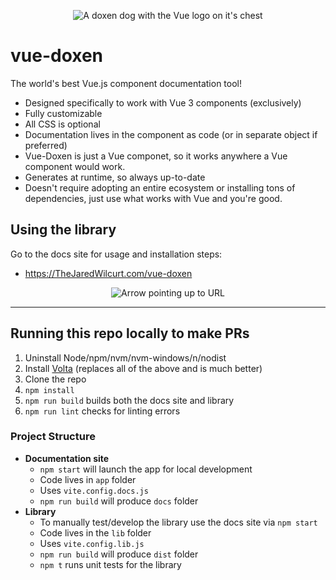 <p align="center"><img alt="A doxen dog with the Vue logo on it's chest" src="public/meta/mstile04lg.png"></p>


# vue-doxen

The world's best Vue.js component documentation tool!

* Designed specifically to work with Vue 3 components (exclusively)
* Fully customizable
* All CSS is optional
* Documentation lives in the component as code (or in separate object if preferred)
* Vue-Doxen is just a Vue componet, so it works anywhere a Vue component would work.
* Generates at runtime, so always up-to-date
* Doesn't require adopting an entire ecosystem or installing tons of dependencies, just use what works with Vue and you're good.


## Using the library

Go to the docs site for usage and installation steps:

* https://TheJaredWilcurt.com/vue-doxen

<p align="center"><img alt="Arrow pointing up to URL" src="https://github.com/TheJaredWilcurt/vue-doxen/assets/4629794/7d548cf5-efa9-4654-92f2-f8a81af5c7b0"></p>


* * *


## Running this repo locally to make PRs

1. Uninstall Node/npm/nvm/nvm-windows/n/nodist
1. Install [Volta](https://volta.sh) (replaces all of the above and is much better)
1. Clone the repo
1. `npm install`
1. `npm run build` builds both the docs site and library
1. `npm run lint` checks for linting errors


### Project Structure

* **Documentation site**
  * `npm start` will launch the app for local development
  * Code lives in `app` folder
  * Uses `vite.config.docs.js`
  * `npm run build` will produce `docs` folder
* **Library**
  * To manually test/develop the library use the docs site via `npm start`
  * Code lives in the `lib` folder
  * Uses `vite.config.lib.js`
  * `npm run build` will produce `dist` folder
  * `npm t` runs unit tests for the library
